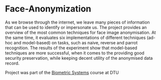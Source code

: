 # Face-Anonymization

As we browse through the internet, we leave many pieces of information that can be used to identify or impersonate us. The project provides an overview of the most common techniques for face image anonymisation. At the same time, it evaluates six implementations of different techniques (ad-hoc and model-based) on tasks, such as naive, reverse and parrot recognition. The results of the experiment show that model-based techniques are more successful, when it comes to the providing good security preservation, while keeping decent utility of the anonymised data record.

Project was part of the [Biometric Systems](https://kurser.dtu.dk/course/02238) course at DTU 
